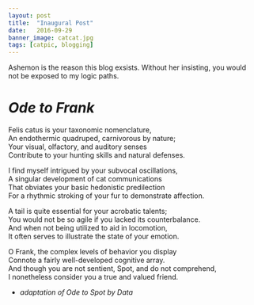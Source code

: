 ```yaml
---
layout: post
title:  "Inaugural Post"
date:   2016-09-29
banner_image: catcat.jpg
tags: [catpic, blogging]
---
```


Ashemon is the reason this blog exsists. Without her insisting, you would not be exposed to my logic paths.

<!--more-->

# _Ode to Frank_

Felis catus is your taxonomic nomenclature,  
An endothermic quadruped, carnivorous by nature;  
Your visual, olfactory, and auditory senses  
Contribute to your hunting skills and natural defenses.  


I find myself intrigued by your subvocal oscillations,  
A singular development of cat communications  
That obviates your basic hedonistic predilection  
For a rhythmic stroking of your fur to demonstrate affection.  


A tail is quite essential for your acrobatic talents;  
You would not be so agile if you lacked its counterbalance.  
And when not being utilized to aid in locomotion,  
It often serves to illustrate the state of your emotion.  


O Frank, the complex levels of behavior you display  
Connote a fairly well-developed cognitive array.  
And though you are not sentient, Spot, and do not comprehend,  
I nonetheless consider you a true and valued friend.  

- _adaptation of Ode to Spot by Data_
